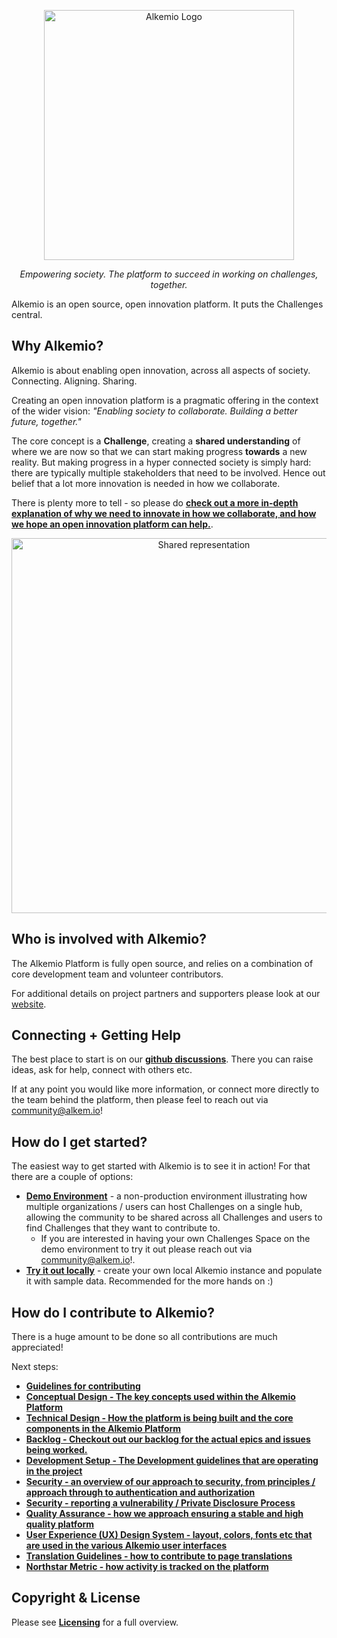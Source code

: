 
<p align="center">
  <a href="https://alkemio.foundation/" target="blank"><img src="https://alkemio.foundation/uploads/logos/alkemio-logo.svg" width="400" alt="Alkemio Logo" /></a>
</p>
<p align="center"><i>Empowering society. The platform to succeed in working on challenges, together.</i></p>

Alkemio is an open source, open innovation platform. It puts the Challenges central.  

<p></p>

## Why Alkemio?
Alkemio is about enabling open innovation, across all aspects of society. Connecting. Aligning. Sharing. 

Creating an open innovation platform is a pragmatic offering in the context of the wider vision: <i>"Enabling society to collaborate. Building a better future, together."</i>

The core concept is a **Challenge**, creating a **shared understanding** of where we are now so that we can start making progress **towards** a new reality. But making progress in a hyper connected society is simply hard: there are typically multiple stakeholders that need to be involved. Hence out belief that a lot more innovation is needed in how we collaborate.

There is plenty more to tell - so please do **[check out a more in-depth explanation of why we need to innovate in how we collaborate, and how we hope an open innovation platform can help.](./docs/why-alkemio.md)**. 

<p align="center">
<img src="./docs/images/visual-challenge-shared-representation.jpg" alt="Shared representation" width="600" />
</p>

## Who is involved with Alkemio?
The Alkemio Platform is fully open source, and relies on a combination of core development team and volunteer contributors. 

For additional details on project partners and supporters please look at our [website](https://alkem.io). 

## Connecting + Getting Help
The best place to start is on our **[github discussions](https://github.com/alkem-io/alkemio/discussions)**. There you can raise ideas, ask for help, connect with others etc. 

If at any point you would like more information, or connect more directly to the team behind the platform, then please feel to reach out via <community@alkem.io>!

## How do I get started?
The easiest way to get started with Alkemio is to see it in action! For that there are a couple of options:
* **[Demo Environment](https://demo.alkem.io)** - a non-production environment illustrating how multiple organizations / users can host Challenges on a single hub, allowing the community to be shared across all Challenges and users to find Challenges that they want to contribute to. 
  * If you are interested in having your own Challenges Space on the demo environment to try it out please reach out via <community@alkem.io>!.  
* **[Try it out locally](https://www.github.com/alkem-io/demo)** - create your own local Alkemio instance and populate it with sample data. Recommended for the more hands on :)
## How do I contribute to Alkemio?
There is a huge amount to be done so all contributions are much appreciated! 

Next steps:
* **[Guidelines for contributing](docs/contributing.md)** 
* **[Conceptual Design - The key concepts used within the Alkemio Platform](docs/conceptual-design.md)**
* **[Technical Design - How the platform is being built and the core components in the Alkemio Platform](docs/technical-design.md)**
* **[Backlog - Checkout out our backlog for the actual epics and issues being worked.](https://app.zenhub.com/workspaces/alkemio-5ecb98b262ebd9f4aec4194c/board)** 
* **[Development Setup - The Development guidelines that are operating in the project](docs/development-guidelines.md)**
* **[Security - an overview of our approach to security, from principles / approach through to authentication and authorization](docs/security-overview.md)** 
* **[Security - reporting a vulnerability / Private Disclosure Process](https://github.com/alkem-io/.github/blob/master/SECURITY.md)**
* **[Quality Assurance - how we approach ensuring a stable and high quality platform](docs/quality-assurance.md)**
* **[User Experience (UX) Design System - layout, colors, fonts etc that are  used in the various Alkemio user interfaces](docs/ux-design-system.md)**
* **[Translation Guidelines - how to contribute to page translations](docs/translation-helping-out.md)**
* **[Northstar Metric - how activity is tracked on the platform](docs/north-star-metric.md)**

## Copyright & License
Please see **[Licensing](LICENSES.md)** for a full overview. 





